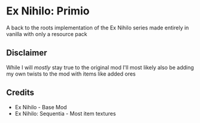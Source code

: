 # Ex Nihilo: Primio
A back to the roots implementation of the Ex Nihilo series
made entirely in vanilla with only a resource pack

## Disclaimer
While I will *mostly* stay true to the original mod I'll most likely
also be adding my own twists to the mod with items like added ores

## Credits
- Ex Nihilo - Base Mod
- Ex Nihilo: Sequentia - Most item textures